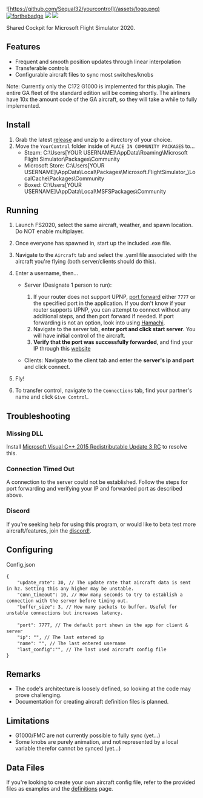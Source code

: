 ![https://github.com/Sequal32/yourcontrol](/assets/logo.png)
[![forthebadge](https://forthebadge.com/images/badges/built-with-love.svg)](https://forthebadge.com)
[![](https://img.shields.io/github/v/tag/Sequal32/yourcontrol?label=release&style=for-the-badge)](https://github.com/Sequal32/yourcontrol/releases/latest) [![](https://img.shields.io/github/downloads/Sequal32/yourcontrol/total?style=for-the-badge)](https://github.com/Sequal32/yourcontrol/releases/latest)

Shared Cockpit for Microsoft Flight Simulator 2020.

## Features
* Frequent and smooth position updates through linear interpolation
* Transferable controls
* Configurable aircraft files to sync most switches/knobs

Note: Currently only the C172 G1000 is implemented for this plugin. The entire GA fleet of the standard edition will be coming shortly. The airliners have 10x the amount code of the GA aircraft, so they will take a while to fully implemented.

## Install
1. Grab the latest [release](https://github.com/Sequal32/yourcontrol/releases/latest) and unzip to a directory of your choice.
2. Move the `YourControl` folder inside of `PLACE IN COMMUNITY PACKAGES` to...
   * Steam: C:\Users\[YOUR USERNAME]\AppData\Roaming\Microsoft Flight Simulator\Packages\Community
   * Microsoft Store: C:\Users\[YOUR USERNAME]\AppData\Local\Packages\Microsoft.FlightSimulator_<RANDOMLETTERS>\LocalCache\Packages\Community
   * Boxed: C:\Users\[YOUR USERNAME]\AppData\Local\MSFSPackages\Community

## Running
1. Launch FS2020, select the same aircraft, weather, and spawn location. Do NOT enable multiplayer.
2. Once everyone has spawned in, start up the included .exe file.
3. Navigate to the `Aircraft` tab and select the .yaml file associated with the aircraft you're flying (both server/clients should do this).
4.
    Enter a username, then...

    * Server (Designate 1 person to run):
      1. If your router does not support UPNP, [port forward](https://www.youtube.com/watch?v=usSpl0yJFnY) either `7777` or the specified port in the application. If you don't know if your router supports UPNP, you can attempt to connect without any additional steps, and then port forward if needed. If port forwarding is not an option, look into using [Hamachi](https://www.youtube.com/watch?v=bWbo0gcFqA8).
      2. Navigate to the server tab, **enter port and click start server**. You will have initial control of the aircraft.
      3. **Verify that the port was successfully forwarded**, and find your IP through this [website](https://www.yougetsignal.com/tools/open-ports/)
      
    * Clients: Navigate to the client tab and enter the **server's ip and port** and click connect.

1. Fly!
2. To transfer control, navigate to the `Connections` tab, find your partner's name and click `Give Control`.

## Troubleshooting
### Missing DLL
Install [Microsoft Visual C++ 2015 Redistributable Update 3 RC](https://www.microsoft.com/en-us/download/details.aspx?id=52685) to resolve this.
### Connection Timed Out
A connection to the server could not be established. Follow the steps for port forwarding and verifying your IP and forwarded port as described above.

### Discord
If you're seeking help for using this program, or would like to beta test more aircraft/features, join the [discord!](https://discord.gg/ywb7paY).

## Configuring
Config.json
```
{
    "update_rate": 30, // The update rate that aircraft data is sent in hz. Setting this any higher may be unstable.
    "conn_timeout": 10, // How many seconds to try to establish a connection with the server before timing out.
    "buffer_size": 3, // How many packets to buffer. Useful for unstable connections but increases latency.

    "port": 7777, // The default port shown in the app for client & server
    "ip": "", // The last entered ip
    "name": "", // The last entered username
    "last_config":"", // The last used aircraft config file
}
```
## Remarks
* The code's architecture is loosely defined, so looking at the code may prove challenging.
* Documentation for creating aircraft definition files is planned.

## Limitations
* G1000/FMC are not currently possible to fully sync (yet...)
* Some knobs are purely animation, and not represented by a local variable therefor cannot be synced (yet...)

## Data Files
If you're looking to create your own aircraft config file, refer to the provided files as examples and the [definitions](https://github.com/Sequal32/yourcontrol/tree/master/definitions) page.

